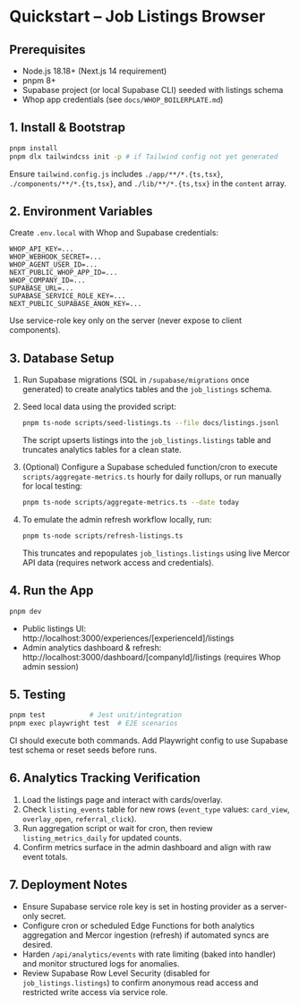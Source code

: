 # Quickstart – Job Listings Browser

## Prerequisites

- Node.js 18.18+ (Next.js 14 requirement)
- pnpm 8+
- Supabase project (or local Supabase CLI) seeded with listings schema
- Whop app credentials (see `docs/WHOP_BOILERPLATE.md`)

## 1. Install & Bootstrap

```bash
pnpm install
pnpm dlx tailwindcss init -p # if Tailwind config not yet generated
```

Ensure `tailwind.config.js` includes `./app/**/*.{ts,tsx}`, `./components/**/*.{ts,tsx}`, and `./lib/**/*.{ts,tsx}` in the `content` array.

## 2. Environment Variables

Create `.env.local` with Whop and Supabase credentials:

```
WHOP_API_KEY=...
WHOP_WEBHOOK_SECRET=...
WHOP_AGENT_USER_ID=...
NEXT_PUBLIC_WHOP_APP_ID=...
WHOP_COMPANY_ID=...
SUPABASE_URL=...
SUPABASE_SERVICE_ROLE_KEY=...
NEXT_PUBLIC_SUPABASE_ANON_KEY=...
```

Use service-role key only on the server (never expose to client components).

## 3. Database Setup

1. Run Supabase migrations (SQL in `/supabase/migrations` once generated) to create analytics tables and the `job_listings` schema.
2. Seed local data using the provided script:

   ```bash
   pnpm ts-node scripts/seed-listings.ts --file docs/listings.jsonl
   ```

   The script upserts listings into the `job_listings.listings` table and truncates analytics tables for a clean state.

3. (Optional) Configure a Supabase scheduled function/cron to execute `scripts/aggregate-metrics.ts` hourly for daily rollups, or run manually for local testing:

   ```bash
   pnpm ts-node scripts/aggregate-metrics.ts --date today
   ```

4. To emulate the admin refresh workflow locally, run:

   ```bash
   pnpm ts-node scripts/refresh-listings.ts
   ```

   This truncates and repopulates `job_listings.listings` using live Mercor API data (requires network access and credentials).

## 4. Run the App

```bash
pnpm dev
```

- Public listings UI: http://localhost:3000/experiences/[experienceId]/listings
- Admin analytics dashboard & refresh: http://localhost:3000/dashboard/[companyId]/listings (requires Whop admin session)

## 5. Testing

```bash
pnpm test           # Jest unit/integration
pnpm exec playwright test  # E2E scenarios
```

CI should execute both commands. Add Playwright config to use Supabase test schema or reset seeds before runs.

## 6. Analytics Tracking Verification

1. Load the listings page and interact with cards/overlay.
2. Check `listing_events` table for new rows (`event_type` values: `card_view`, `overlay_open`, `referral_click`).
3. Run aggregation script or wait for cron, then review `listing_metrics_daily` for updated counts.
4. Confirm metrics surface in the admin dashboard and align with raw event totals.

## 7. Deployment Notes

- Ensure Supabase service role key is set in hosting provider as a server-only secret.
- Configure cron or scheduled Edge Functions for both analytics aggregation and Mercor ingestion (refresh) if automated syncs are desired.
- Harden `/api/analytics/events` with rate limiting (baked into handler) and monitor structured logs for anomalies.
- Review Supabase Row Level Security (disabled for `job_listings.listings`) to confirm anonymous read access and restricted write access via service role.

